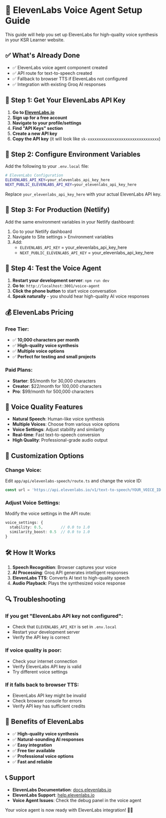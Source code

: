 # 🎤 ElevenLabs Voice Agent Setup Guide

This guide will help you set up ElevenLabs for high-quality voice synthesis in your KSR Learner website.

## ✅ What's Already Done
- ✅ ElevenLabs voice agent component created
- ✅ API route for text-to-speech created
- ✅ Fallback to browser TTS if ElevenLabs not configured
- ✅ Integration with existing Groq AI responses

## 🔑 Step 1: Get Your ElevenLabs API Key

1. **Go to [ElevenLabs.io](https://elevenlabs.io)**
2. **Sign up for a free account**
3. **Navigate to your profile/settings**
4. **Find "API Keys" section**
5. **Create a new API key**
6. **Copy the API key** (it will look like `sk-xxxxxxxxxxxxxxxxxxxxxxxxxxxxxxxx`)

## 🔧 Step 2: Configure Environment Variables

Add the following to your `.env.local` file:

```bash
# ElevenLabs Configuration
ELEVENLABS_API_KEY=your_elevenlabs_api_key_here
NEXT_PUBLIC_ELEVENLABS_API_KEY=your_elevenlabs_api_key_here
```

Replace `your_elevenlabs_api_key_here` with your actual ElevenLabs API key.

## 🚀 Step 3: For Production (Netlify)

Add the same environment variables in your Netlify dashboard:

1. Go to your Netlify dashboard
2. Navigate to Site settings > Environment variables
3. Add:
   - `ELEVENLABS_API_KEY` = your_elevenlabs_api_key_here
   - `NEXT_PUBLIC_ELEVENLABS_API_KEY` = your_elevenlabs_api_key_here

## 🎯 Step 4: Test the Voice Agent

1. **Restart your development server**: `npm run dev`
2. **Go to**: `http://localhost:3001/voice-agent`
3. **Click the phone button** to start voice conversation
4. **Speak naturally** - you should hear high-quality AI voice responses

## 💰 ElevenLabs Pricing

### **Free Tier:**
- ✅ **10,000 characters per month**
- ✅ **High-quality voice synthesis**
- ✅ **Multiple voice options**
- ✅ **Perfect for testing and small projects**

### **Paid Plans:**
- **Starter**: $5/month for 30,000 characters
- **Creator**: $22/month for 100,000 characters
- **Pro**: $99/month for 500,000 characters

## 🎤 Voice Quality Features

- **Natural Speech**: Human-like voice synthesis
- **Multiple Voices**: Choose from various voice options
- **Voice Settings**: Adjust stability and similarity
- **Real-time**: Fast text-to-speech conversion
- **High Quality**: Professional-grade audio output

## 🔧 Customization Options

### **Change Voice:**
Edit `app/api/elevenlabs-speech/route.ts` and change the voice ID:
```typescript
const url = 'https://api.elevenlabs.io/v1/text-to-speech/YOUR_VOICE_ID'
```

### **Adjust Voice Settings:**
Modify the voice settings in the API route:
```typescript
voice_settings: {
  stability: 0.5,        // 0.0 to 1.0
  similarity_boost: 0.5  // 0.0 to 1.0
}
```

## 🛠️ How It Works

1. **Speech Recognition**: Browser captures your voice
2. **AI Processing**: Groq API generates intelligent responses
3. **ElevenLabs TTS**: Converts AI text to high-quality speech
4. **Audio Playback**: Plays the synthesized voice response

## 🔍 Troubleshooting

### **If you get "ElevenLabs API key not configured":**
- Check that `ELEVENLABS_API_KEY` is set in `.env.local`
- Restart your development server
- Verify the API key is correct

### **If voice quality is poor:**
- Check your internet connection
- Verify ElevenLabs API key is valid
- Try different voice settings

### **If it falls back to browser TTS:**
- ElevenLabs API key might be invalid
- Check browser console for errors
- Verify API key has sufficient credits

## 🎉 Benefits of ElevenLabs

- ✅ **High-quality voice synthesis**
- ✅ **Natural-sounding AI responses**
- ✅ **Easy integration**
- ✅ **Free tier available**
- ✅ **Professional voice options**
- ✅ **Fast and reliable**

## 📞 Support

- **ElevenLabs Documentation**: [docs.elevenlabs.io](https://docs.elevenlabs.io)
- **ElevenLabs Support**: [help.elevenlabs.io](https://help.elevenlabs.io)
- **Voice Agent Issues**: Check the debug panel in the voice agent

Your voice agent is now ready with ElevenLabs integration! 🎤✨
